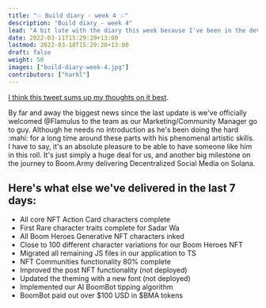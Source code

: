 ```yaml
---
title: "💥 Build diary - week 4 💥"
description: "Build diary - week 4"
lead: "A bit late with the diary this week because I've been in the dev cave building NFT communities. I'm excited because as I write this the functionality is 80% complete. We're very close to delivery and I'm super excited about what it means for Boom.Army. "
date: 2022-03-11T15:29:20+13:00
lastmod: 2022-03-18T15:29:20+13:00
draft: false
weight: 50
images: ["build-diary-week-4.jpg"]
contributors: ["harkl"]
---
```


[I think this tweet sums up my thoughts on it best](https://boom.army/#/social.boom.army/a/110693550018915728/status/1501824183759605762).

By far and away the biggest news since the last update is we've officially welcomed @Flamulus to the team as our Marketing/Community Manager go to guy. Although he needs no introduction as he's been doing the hard :mahi:  for a long time around these parts with his phenomenal artistic skills. I have to say, it's an absolute pleasure to be able to have someone like him in this roll. It's just simply a huge deal for us, and another big milestone on the journey to Boom.Army delivering Decentralized Social Media on Solana.

## Here's what else we've delivered in the last 7 days:

- All core NFT Action Card characters complete
- First Rare character traits complete for Sadar Wa
- All Boom Heroes Generative NFT characters inked
- Close to 100 different character variations for our Boom Heroes NFT
- Migrated all remaining JS files in our application to TS
- NFT Communities functionality 80% complete
- Improved the post NFT functionality (not deployed)
- Updated the theming with a new font (not deployed)
- Implemented our AI BoomBot tipping algorithm
- BoomBot paid out over $100 USD in $BMA tokens
